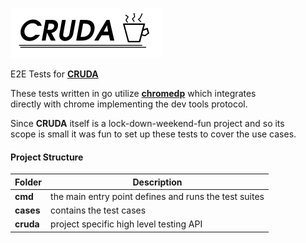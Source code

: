 ![CRUDA - e2e test](logo-h80.png "CRUDA e2e")

E2E Tests for **[CRUDA](http://github.com/Oppodelldog/cruda)**

These tests written in go utilize **[chromedp](http://github.com/chromedp/chromedp)** which integrates  
directly with chrome implementing the dev tools protocol.

Since **CRUDA** itself is a lock-down-weekend-fun project and so its  
scope is small it was fun to set up these tests to cover the use cases.  

#### Project Structure

|Folder|Description|
|---|---|
|**cmd**|the main entry point defines and runs the test suites|
|**cases**|contains the test cases|
|**cruda**|project specific high level testing API|
